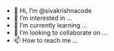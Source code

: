 - 👋 Hi, I’m @sivakrishnacode
- 👀 I’m interested in ...
- 🌱 I’m currently learning ...
- 💞️ I’m looking to collaborate on ...
- 📫 How to reach me ...

<!---
sivakrishnacode/sivakrishnacode is a ✨ special ✨ repository because its `README.md` (this file) appears on your GitHub profile.
You can click the Preview link to take a look at your changes.
--->

